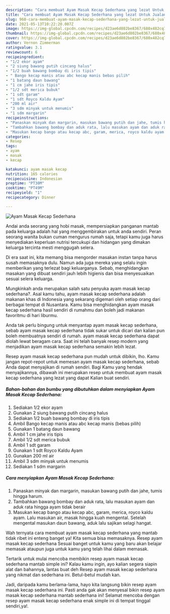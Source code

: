```yaml
---
description: "Cara membuat Ayam Masak Kecap Sederhana yang lezat Untuk Jualan"
title: "Cara membuat Ayam Masak Kecap Sederhana yang lezat Untuk Jualan"
slug: 960-cara-membuat-ayam-masak-kecap-sederhana-yang-lezat-untuk-jualan
date: 2021-05-13T10:22:20.007Z
image: https://img-global.cpcdn.com/recipes/d23ae6d802be8367/680x482cq70/ayam-masak-kecap-sederhana-foto-resep-utama.jpg
thumbnail: https://img-global.cpcdn.com/recipes/d23ae6d802be8367/680x482cq70/ayam-masak-kecap-sederhana-foto-resep-utama.jpg
cover: https://img-global.cpcdn.com/recipes/d23ae6d802be8367/680x482cq70/ayam-masak-kecap-sederhana-foto-resep-utama.jpg
author: Vernon Zimmerman
ratingvalue: 3.1
reviewcount: 6
recipeingredient:
- "1/2 ekor ayam"
- "2 siung bawang putih cincang halus"
- "1/2 buah bawang bombay di iris tipis"
- " Bango kecap manis atau abc kecap manis bebas pilih"
- "1 batang daun bawang"
- "1 cm jahe iris tipis"
- "1/2 sdt merica bubuk"
- "1 sdt garam"
- "1 sdt Royco Kaldu Ayam"
- "200 ml air"
- "3 sdm minyak untuk menumis"
- "1 sdm margarin"
recipeinstructions:
- "Panaskan minyak dan margarin, masukan bawang putih dan jahe, tumis hingga harum."
- "Tambahkan bawang bombay dan aduk rata, lalu masukan ayam dan aduk rata hingga ayam tidak berair"
- "Masukan kecap bango atau kecap abc, garam, merica, royco kaldu ayam. Lalu masukan air, masak hingga kuah mengental. Setelah mengental masukan daun bawang, aduk lalu sajikan selagi hangat."
categories:
- Resep
tags:
- ayam
- masak
- kecap

katakunci: ayam masak kecap 
nutrition: 165 calories
recipecuisine: Indonesian
preptime: "PT30M"
cooktime: "PT49M"
recipeyield: "1"
recipecategory: Dinner

---
```



![Ayam Masak Kecap Sederhana](https://img-global.cpcdn.com/recipes/d23ae6d802be8367/680x482cq70/ayam-masak-kecap-sederhana-foto-resep-utama.jpg)

Andai anda seorang yang hobi masak, mempersiapkan panganan mantab pada keluarga adalah hal yang menggembirakan untuk anda sendiri. Peran seorang  wanita bukan cuman mengurus rumah saja, tetapi kamu juga harus menyediakan keperluan nutrisi tercukupi dan hidangan yang dimakan keluarga tercinta mesti menggugah selera.

Di era  saat ini, kita memang bisa mengorder masakan instan tanpa harus susah memasaknya dulu. Namun ada juga mereka yang selalu ingin memberikan yang terlezat bagi keluarganya. Sebab, menghidangkan masakan yang dibuat sendiri jauh lebih higienis dan bisa menyesuaikan sesuai selera keluarga. 



Mungkinkah anda merupakan salah satu penyuka ayam masak kecap sederhana?. Asal kamu tahu, ayam masak kecap sederhana adalah makanan khas di Indonesia yang sekarang digemari oleh setiap orang dari berbagai tempat di Nusantara. Kamu bisa menghidangkan ayam masak kecap sederhana hasil sendiri di rumahmu dan boleh jadi makanan favoritmu di hari liburmu.

Anda tak perlu bingung untuk menyantap ayam masak kecap sederhana, sebab ayam masak kecap sederhana tidak sukar untuk dicari dan kalian pun boleh membuatnya sendiri di rumah. ayam masak kecap sederhana dapat diolah lewat beragam cara. Saat ini telah banyak resep modern yang menjadikan ayam masak kecap sederhana semakin lebih lezat.

Resep ayam masak kecap sederhana pun mudah untuk dibikin, lho. Kamu jangan repot-repot untuk memesan ayam masak kecap sederhana, sebab Anda dapat menyajikan di rumah sendiri. Bagi Kamu yang hendak menyajikannya, dibawah ini merupakan resep untuk membuat ayam masak kecap sederhana yang lezat yang dapat Kalian buat sendiri.

<!--inarticleads1-->

##### Bahan-bahan dan bumbu yang dibutuhkan dalam menyiapkan Ayam Masak Kecap Sederhana:

1. Sediakan 1/2 ekor ayam
1. Gunakan 2 siung bawang putih cincang halus
1. Sediakan 1/2 buah bawang bombay di iris tipis
1. Ambil  Bango kecap manis atau abc kecap manis (bebas pilih)
1. Gunakan 1 batang daun bawang
1. Ambil 1 cm jahe iris tipis
1. Ambil 1/2 sdt merica bubuk
1. Ambil 1 sdt garam
1. Gunakan 1 sdt Royco Kaldu Ayam
1. Gunakan 200 ml air
1. Ambil 3 sdm minyak untuk menumis
1. Sediakan 1 sdm margarin




<!--inarticleads2-->

##### Cara menyiapkan Ayam Masak Kecap Sederhana:

1. Panaskan minyak dan margarin, masukan bawang putih dan jahe, tumis hingga harum.
1. Tambahkan bawang bombay dan aduk rata, lalu masukan ayam dan aduk rata hingga ayam tidak berair
1. Masukan kecap bango atau kecap abc, garam, merica, royco kaldu ayam. Lalu masukan air, masak hingga kuah mengental. Setelah mengental masukan daun bawang, aduk lalu sajikan selagi hangat.




Wah ternyata cara membuat ayam masak kecap sederhana yang mantab tidak ribet ini enteng banget ya! Kita semua bisa memasaknya. Resep ayam masak kecap sederhana Sesuai banget untuk kamu yang baru akan belajar memasak ataupun juga untuk kamu yang telah lihai dalam memasak.

Tertarik untuk mulai mencoba membikin resep ayam masak kecap sederhana mantab simple ini? Kalau kamu ingin, ayo kalian segera siapin alat dan bahannya, lantas buat deh Resep ayam masak kecap sederhana yang nikmat dan sederhana ini. Betul-betul mudah kan. 

Jadi, daripada kamu berlama-lama, hayo kita langsung bikin resep ayam masak kecap sederhana ini. Pasti anda gak akan menyesal bikin resep ayam masak kecap sederhana mantab sederhana ini! Selamat mencoba dengan resep ayam masak kecap sederhana enak simple ini di tempat tinggal sendiri,ya!.

